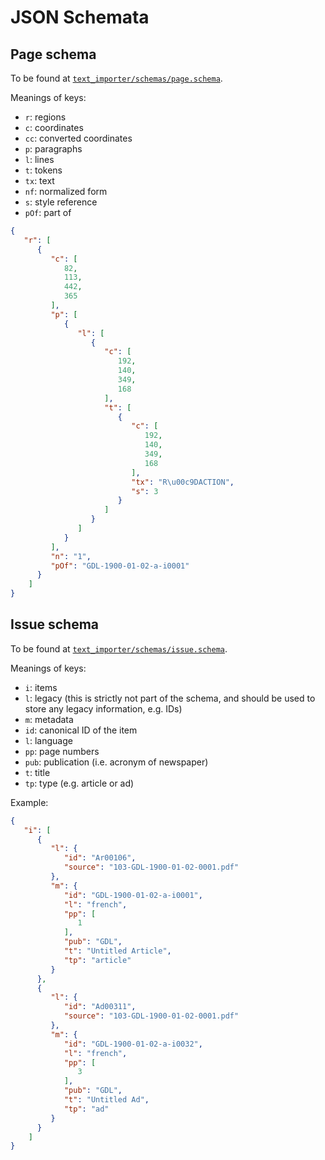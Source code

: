 # JSON Schemata

## Page schema

To be found at [`text_importer/schemas/page.schema`](text_importer/schemas/page.schema).

Meanings of keys:

- `r`: regions
- `c`: coordinates
- `cc`: converted coordinates
- `p`: paragraphs
- `l`: lines
- `t`: tokens
- `tx`: text
- `nf`: normalized form
- `s`: style reference
- `pOf`: part of

```json
{
   "r": [
      {
         "c": [
            82,
            113,
            442,
            365
         ],
         "p": [
            {
               "l": [
                  {
                     "c": [
                        192,
                        140,
                        349,
                        168
                     ],
                     "t": [
                        {
                           "c": [
                              192,
                              140,
                              349,
                              168
                           ],
                           "tx": "R\u00c9DACTION",
                           "s": 3
                        }
                     ]
                  }
               ]
            }
         ],
         "n": "1",
         "pOf": "GDL-1900-01-02-a-i0001"
      }
    ]
}
```

## Issue schema

To be found at [`text_importer/schemas/issue.schema`](text_importer/schemas/issue.schema).

Meanings of keys:

- `i`: items
- `l`: legacy (this is strictly not part of the schema, and should be used to store any legacy information, e.g. IDs)
- `m`: metadata
- `id`: canonical ID of the item
- `l`: language
- `pp`: page numbers
- `pub`: publication (i.e. acronym of newspaper)
- `t`: title
- `tp`: type (e.g. article or ad)

Example:

```json
{
   "i": [
      {
         "l": {
            "id": "Ar00106",
            "source": "103-GDL-1900-01-02-0001.pdf"
         },
         "m": {
            "id": "GDL-1900-01-02-a-i0001",
            "l": "french",
            "pp": [
               1
            ],
            "pub": "GDL",
            "t": "Untitled Article",
            "tp": "article"
         }
      },
      {
         "l": {
            "id": "Ad00311",
            "source": "103-GDL-1900-01-02-0001.pdf"
         },
         "m": {
            "id": "GDL-1900-01-02-a-i0032",
            "l": "french",
            "pp": [
               3
            ],
            "pub": "GDL",
            "t": "Untitled Ad",
            "tp": "ad"
         }
      }
    ]
}
```
